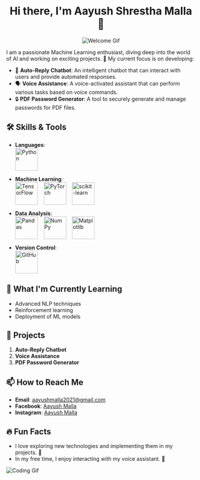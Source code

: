 <h1 align="center">Hi there, I'm Aayush Shrestha Malla 👋</h1>

<p align="center">
  <img src="https://media.giphy.com/media/xUPGcguWZHRC2HyBRS/giphy.gif" alt="Welcome Gif" />
</p>

I am a passionate Machine Learning enthusiast, diving deep into the world of AI and working on exciting projects. 🚀 My current focus is on developing:

- 🤖 **Auto-Reply Chatbot**: An intelligent chatbot that can interact with users and provide automated responses.
- 🗣️ **Voice Assistance**: A voice-activated assistant that can perform various tasks based on voice commands.
- 🔒 **PDF Password Generator**: A tool to securely generate and manage passwords for PDF files.

## 🛠️ Skills & Tools

- **Languages**: 
  <br>
  <img src="https://media.giphy.com/media/KAq5w47R9rmTuvWOWa/giphy.gif" alt="Python" width="60" height="60" style="vertical-align: middle;"/>

- **Machine Learning**: 
  <br>
  <img src="https://upload.wikimedia.org/wikipedia/commons/thumb/2/2d/Tensorflow_logo.svg/640px-Tensorflow_logo.svg.png" alt="TensorFlow" width="60" height="60" style="vertical-align: middle;"/> 
  &nbsp;&nbsp;&nbsp;<img src="https://upload.wikimedia.org/wikipedia/commons/thumb/1/10/PyTorch_logo_icon.svg/1024px-PyTorch_logo_icon.svg.png" alt="PyTorch" width="60" height="60" style="vertical-align: middle;"/> 
  &nbsp;&nbsp;&nbsp;<img src="https://upload.wikimedia.org/wikipedia/commons/0/05/Scikit_learn_logo_small.svg" alt="scikit-learn" width="60" height="60" style="vertical-align: middle;"/>

- **Data Analysis**: 
  <br>
  <img src="https://upload.wikimedia.org/wikipedia/commons/thumb/e/ed/Pandas_logo.svg/768px-Pandas_logo.svg.png" alt="Pandas" width="60" height="60" style="vertical-align: middle;"/>
  &nbsp;&nbsp;&nbsp;<img src="https://upload.wikimedia.org/wikipedia/commons/thumb/3/31/NumPy_logo_2020.svg/512px-NumPy_logo_2020.svg.png" alt="NumPy" width="60" height="60" style="vertical-align: middle;"/> 
  &nbsp;&nbsp;&nbsp;<img src="https://upload.wikimedia.org/wikipedia/commons/thumb/8/84/Matplotlib_icon.svg/1024px-Matplotlib_icon.svg.png" alt="Matplotlib" width="60" height="60" style="vertical-align: middle;"/>

- **Version Control**: 
  <br>
  <img src="https://github.githubassets.com/images/modules/logos_page/GitHub-Mark.png" alt="GitHub" width="60" height="60" style="vertical-align: middle;"/>

## 🌱 What I'm Currently Learning

- Advanced NLP techniques
- Reinforcement learning
- Deployment of ML models

## 💼 Projects

1. **Auto-Reply Chatbot** 
2. **Voice Assistance** 
3. **PDF Password Generator** 

## 📫 How to Reach Me

- **Email**:  [aayushmalla2021@gmail.com](mailto:aayushmalla2021@gmail.com)
- **Facebook**: [Aayush Malla](https://www.facebook.com/aayush.malla.5492)
- **Instagram**: [Aayush Malla](https://www.instagram.com/aayush_mallaa/)

## 🔥 Fun Facts

- I love exploring new technologies and implementing them in my projects. 🌟
- In my free time, I enjoy interacting with my voice assistant. 🚀

![Coding Gif](https://media.giphy.com/media/ZVik7pBtu9dNS/giphy.gif)



